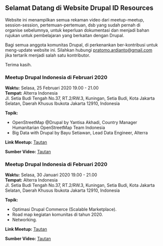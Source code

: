 ## Selamat Datang di Website Drupal ID Resources

Website ini menampilkan semua rekaman video dari meetup-meetup, session-session, pertemuan-pertemuan, dsb yang sudah pernah di organise sebelumnya, untuk keperluan dokumentasi dan menjadi bahan rujukan untuk pembelajaran yang berkaitan dengan Drupal.

Bagi semua anggota komunitas Drupal, di perkenankan ber-kontribusi untuk meng-update website ini.
Silahkan hubungi pratomo.ardianto@gmail.com jika tertarik menjadi salah satu kontributor.

Terima kasih.

### Meetup Drupal Indonesia di Februari 2020

**Waktu:** Selasa, 25 Februari 2020 19.00 - 21.00 <br />
**Tempat:** Alterra Indonesia <br />
Jl. Setia Budi Tengah No.37, RT.2/RW.3, Kuningan, Setia Budi, Kota Jakarta Selatan, Daerah Khusus Ibukota Jakarta 12910, Indonesia

**Topik:**
- OpenStreetMap @Drupal by Yantisa Akhadi, Country Manager Humanitarian OpenStreetMap Team Indonesia
- Big Data with Drupal by Bayu Setiawan, Lead Data Engineer, Alterra

**Link Meetup:** [Tautan](https://www.facebook.com/events/3314669618548901/)

**Sumber Video:** [Tautan](https://zoom.us/rec/play/tZd-I-38qDo3HNTA5ASDCqN7W425Jqus1ylP-PBcnRm9UiUBZwbyY7IbNrYwSh7fi0lKxPVTETtVOIak?continueMode=true)



### Meetup Drupal Indonesia di Februari 2020

**Waktu:** Selasa, 30 Januari 2020 19.00 - 21.00 <br />
**Tempat:** Alterra Indonesia <br />
Jl. Setia Budi Tengah No.37, RT.2/RW.3, Kuningan, Setia Budi, Kota Jakarta Selatan, Daerah Khusus Ibukota Jakarta 12910, Indonesia

**Topik:**
- Optimasi Drupal Commerce (Scalable Marketplace).
- Road map kegiatan komunitas di tahun 2020.
- Networking.

**Link Meetup:** [Tautan](https://www.facebook.com/events/563397524388498/)

**Sumber Video:** [Tautan](https://www.facebook.com/events/563397524388498/permalink/572761176785466/)